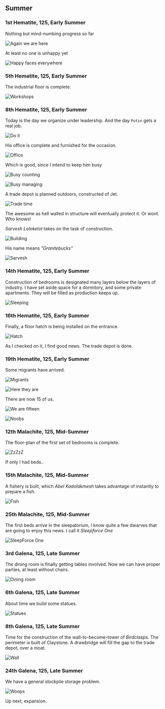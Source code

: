 Summer
------

### 1st Hematite, 125, Early Summer

Nothing but mind-numbing progress so far

![Again we are here](http://pixxx.wtf.cat/image/1o2q1k0X2k43/Image%202014-08-08%20at%2012.25.11%20AM.png)

At least no one is unhappy yet

![Happy faces everywhere](http://pixxx.wtf.cat/image/0y3r381p2S05/Image%202014-08-08%20at%2012.26.23%20AM.png)

### 5th Hematite, 125, Early Summer

The industrial floor is complete.

![Workshops](http://pixxx.wtf.cat/image/1q1t3n021F0l/Image%202014-08-08%20at%2012.32.09%20AM.png)

### 8th Hematite, 125, Early Summer

Today is the day we organize under leadership. And the day `Putin` gets a real job.

![Do it](http://pixxx.wtf.cat/image/3i1c0F2g2H0P/Image%202014-08-08%20at%2012.34.40%20AM.png)

His office is complete and furnished for the occasion.

![Office](http://pixxx.wtf.cat/image/44433P0k2i40/Image%202014-08-08%20at%2012.36.10%20AM.png)

Which is good, since I intend to keep him busy

![Busy counting](http://pixxx.wtf.cat/image/1S34222U2q21/Image%202014-08-08%20at%2012.36.30%20AM.png)

![Busy managing](http://pixxx.wtf.cat/image/2q2p2f2N2q2o/Image%202014-08-08%20at%201.30.18%20AM.png)

A trade depot is planned outdoors, constructed of Jet.

![Trade time](http://pixxx.wtf.cat/image/3s3W3S1l3D3w/Image%202014-08-08%20at%201.28.32%20AM.png)

The awesome as hell walled in structure will eventually protect it. Or wont. Who knows!

*Sarvesh Lolokelot* takes on the task of construction.

![Building](http://pixxx.wtf.cat/image/27193u102A3q/Image%202014-08-08%20at%201.32.06%20AM.png)

His name means *"Granitebucks"*

![Sarvesh](http://pixxx.wtf.cat/image/1I353f221J1y/Image%202014-08-08%20at%201.33.52%20AM.png)

### 14th Hematite, 125, Early Summer

Construction of bedrooms is designated many layers below the layers of industry. I have set aside
space for a dormitory, and some private apartments. They will be filled as production keeps up.

![Sleeping](http://pixxx.wtf.cat/image/3X332E0Z0M3O/Image%202014-08-08%20at%201.39.14%20AM.png)

### 16th Hematite, 125, Early Summer

Finally, a floor hatch is being installed on the entrance.

![Hatch](http://f.cl.ly/items/3q0K3k281p3e2s1c1Q0Y/Image%202014-08-08%20at%201.41.08%20AM.png)

As I checked on it, I find good news. The trade depot is done.

### 19th Hematite, 125, Early Summer

Some migrants have arrived.

![Migrants](http://pixxx.wtf.cat/image/1T1t3Z3J0P47/Image%202014-08-08%20at%201.43.50%20AM.png)

![Here they are](http://pixxx.wtf.cat/image/0O2p172E1D1z/Image%202014-08-08%20at%201.44.29%20AM.png)

There are now 15 of us.

![We are fifteen](http://pixxx.wtf.cat/image/061Y1c46392s/Image%202014-08-08%20at%201.46.12%20AM.png)

![Noobs](http://pixxx.wtf.cat/image/412i460e2r1o/Image%202014-08-08%20at%201.46.47%20AM.png)

### 12th Malachite, 125, Mid-Summer

The floor-plan of the first set of bedrooms is complete.

![ZzZzZ](http://pixxx.wtf.cat/image/3b3U3B2b0r0k/Image%202014-08-08%20at%201.56.03%20AM.png)

If only I had beds..

### 15th Malachite, 125, Mid-Summer

A fishery is built, which *Abel Kadolakmesh* takes advantage of instantly to prepare a fish.

![Fish](http://pixxx.wtf.cat/image/1B0P0v363p0D/Image%202014-08-08%20at%201.58.40%20AM.png)

### 25th Malachite, 125, Mid-Summer

The first beds arrive in the sleepatorium, I know quite a few dwarves that are going to enjoy this news.
I call it *Sleepforce One*

![SleepForce One](http://f.cl.ly/items/0S2I0P1i2N3F2l0m0R2b/Image%202014-08-08%20at%202.06.21%20AM.png)

### 3rd Galena, 125, Late Summer

The dining room is finally getting tables involved. Now we can have proper parties, at least without chairs.

![Dining room](http://pixxx.wtf.cat/image/0K1W1S3R1T1B/Image%202014-08-08%20at%202.11.44%20AM.png)

### 6th Galena, 125, Late Summer

About time we build some statues.

![Statues](http://pixxx.wtf.cat/image/1o1F3w132H2O/Image%202014-08-08%20at%202.15.38%20AM.png)

### 8th Galena, 125, Late Summer

Time for the construction of the wall-to-become-tower of *Birdclasps*. The perimeter is built of
Claystone. A drawbridge will fill the gap to the trade depot, over a moat.

![Wall](http://pixxx.wtf.cat/image/2p0w0n192744/Image%202014-08-08%20at%202.23.36%20AM.png)

### 24th Galena, 125, Late Summer

We have a general stockpile storage problem.

![Woops](http://pixxx.wtf.cat/image/1831150o1a1x/Image%202014-08-08%20at%202.29.57%20AM.png)

Up next, expansion.
